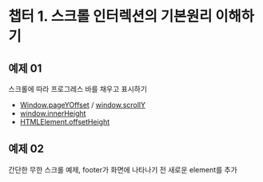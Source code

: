 # 챕터 1. 스크롤 인터렉션의 기본원리 이해하기

## 예제 01
스크롤에 따라 프로그레스 바를 채우고 표시하기
- [Window.pageYOffset](https://developer.mozilla.org/en-US/docs/Web/API/Window/pageYOffset) / [window.scrollY](https://developer.mozilla.org/en-US/docs/Web/API/Window/scrollY)
- [window.innerHeight](https://developer.mozilla.org/en-US/docs/Web/API/Window/innerHeight)
- [HTMLElement.offsetHeight](https://developer.mozilla.org/en-US/docs/Web/API/HTMLElement/offsetHeight)

## 예제 02
간단한 무한 스크롤 예제, footer가 화면에 나타나기 전 새로운 element를 추가